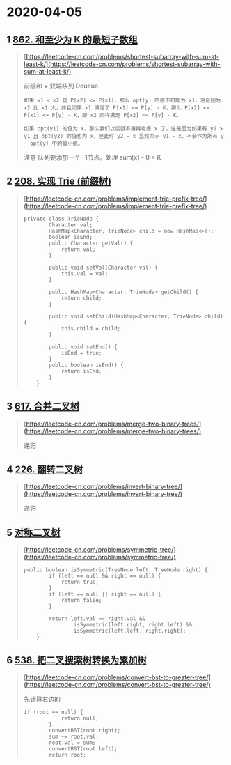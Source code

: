 # 2020-04-05

## 1 [862. 和至少为 K 的最短子数组](https://leetcode-cn.com/problems/shortest-subarray-with-sum-at-least-k/)

> [https://leetcode-cn.com/problems/shortest-subarray-with-sum-at-least-k/](https://leetcode-cn.com/problems/shortest-subarray-with-sum-at-least-k/)
>
> 前缀和 + 双端队列 Dqueue
>
> ```
> 如果 x1 < x2 且 P[x2] <= P[x1]，那么 opt(y) 的值不可能为 x1，这是因为 x2 比 x1 大，并且如果 x1 满足了 P[x1] <= P[y] - K，那么 P[x2] <= P[x1] <= P[y] - K，即 x2 同样满足 P[x2] <= P[y] - K。
>
> 如果 opt(y1) 的值为 x，那么我们以后就不用再考虑 x 了。这是因为如果有 y2 > y1 且 opt(y2) 的值也为 x，但此时 y2 - x 显然大于 y1 - x，不会作为所有 y - opt(y) 中的最小值。
> ```
>
> 注意 队列要添加一个 -1节点。处理  sum\[x\] - 0 = K

## 2 [208. 实现 Trie \(前缀树\)](https://leetcode-cn.com/problems/implement-trie-prefix-tree/)

> [https://leetcode-cn.com/problems/implement-trie-prefix-tree/](https://leetcode-cn.com/problems/implement-trie-prefix-tree/)
>
> ```
> private class TrieNode {
>         Character val;
>         HashMap<Character, TrieNode> child = new HashMap<>();
>         boolean isEnd;
>         public Character getVal() {
>             return val;
>         }
>
>         public void setVal(Character val) {
>             this.val = val;
>         }
>
>         public HashMap<Character, TrieNode> getChild() {
>             return child;
>         }
>
>         public void setChild(HashMap<Character, TrieNode> child) {
>             this.child = child;
>         }
>
>         public void setEnd() {
>             isEnd = true;
>         }
>         public boolean isEnd() {
>             return isEnd;
>         }
>     }
> ```

## 3 [617. 合并二叉树](https://leetcode-cn.com/problems/merge-two-binary-trees/)

> [https://leetcode-cn.com/problems/merge-two-binary-trees/](https://leetcode-cn.com/problems/merge-two-binary-trees/)
>
> 递归

## 4 [226. 翻转二叉树](https://leetcode-cn.com/problems/invert-binary-tree/)

> [https://leetcode-cn.com/problems/invert-binary-tree/](https://leetcode-cn.com/problems/invert-binary-tree/)
>
> 递归

## 5 [对称二叉树](https://leetcode-cn.com/problems/symmetric-tree/)

> [https://leetcode-cn.com/problems/symmetric-tree/](https://leetcode-cn.com/problems/symmetric-tree/)
>
> ```
> public boolean isSymmetric(TreeNode left, TreeNode right) {
>         if (left == null && right == null) {
>             return true;
>         }
>         if (left == null || right == null) {
>             return false;
>         }
>
>         return left.val == right.val &&
>                 isSymmetric(left.right, right.left) &&
>                 isSymmetric(left.left, right.right);
>     }
> ```

## 6 [538. 把二叉搜索树转换为累加树](https://leetcode-cn.com/problems/convert-bst-to-greater-tree/)

> [https://leetcode-cn.com/problems/convert-bst-to-greater-tree/](https://leetcode-cn.com/problems/convert-bst-to-greater-tree/)
>
> 先计算右边的
>
> ```
> if (root == null) {
>             return null;
>         }
>         convertBST(root.right);
>         sum += root.val;
>         root.val = sum;
>         convertBST(root.left);
>         return root;
> ```



